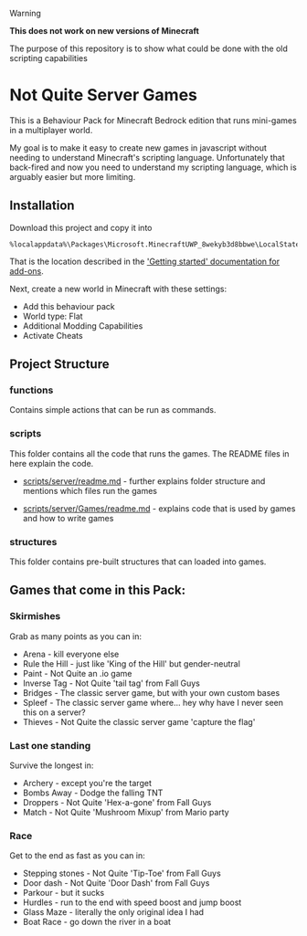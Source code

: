 > [!WARNING]
> **This does not work on new versions of Minecraft**
> 
> The purpose of this repository is to show what could be done with the old scripting capabilities

# Not Quite Server Games

This is a Behaviour Pack for Minecraft Bedrock edition that runs mini-games in a multiplayer world.

My goal is to make it easy to create new games in javascript without needing to understand Minecraft's scripting language. Unfortunately that back-fired and now you need to understand my scripting language, which is arguably easier but more limiting.

## Installation

Download this project and copy it into

```
%localappdata%\Packages\Microsoft.MinecraftUWP_8wekyb3d8bbwe\LocalState\games\com.mojang\development_behavior_packs
```

That is the location described in the ['Getting started' documentation for add-ons](https://docs.microsoft.com/en-us/minecraft/creator/documents/gettingstarted).

Next, create a new world in Minecraft with these settings:

* Add this behaviour pack
* World type: Flat
* Additional Modding Capabilities
* Activate Cheats

## Project Structure

### functions

Contains simple actions that can be run as commands.

### scripts

This folder contains all the code that runs the games. 
The README files in here explain the code.

* [scripts/server/readme.md](scripts/server/readme.md) - further explains folder structure and mentions which files run the games

* [scripts/server/Games/readme.md](scripts/server/Games/readme.md) - explains code that is used by games and how to write games

### structures

This folder contains pre-built structures that can loaded into games.

## Games that come in this Pack:

### Skirmishes
Grab as many points as you can in:
* Arena - kill everyone else
* Rule the Hill - just like 'King of the Hill' but gender-neutral
* Paint - Not Quite an .io game
* Inverse Tag - Not Quite 'tail tag' from Fall Guys
* Bridges - The classic server game, but with your own custom bases
* Spleef - The classic server game where... hey why have I never seen this on a server?
* Thieves - Not Quite the classic server game 'capture the flag'

### Last one standing
Survive the longest in:
* Archery - except you're the target
* Bombs Away - Dodge the falling TNT
* Droppers - Not Quite 'Hex-a-gone' from Fall Guys
* Match - Not Quite 'Mushroom Mixup' from Mario party

### Race
Get to the end as fast as you can in:
* Stepping stones - Not Quite 'Tip-Toe' from Fall Guys
* Door dash - Not Quite 'Door Dash' from Fall Guys
* Parkour - but it sucks
* Hurdles - run to the end with speed boost and jump boost
* Glass Maze - literally the only original idea I had
* Boat Race - go down the river in a boat
